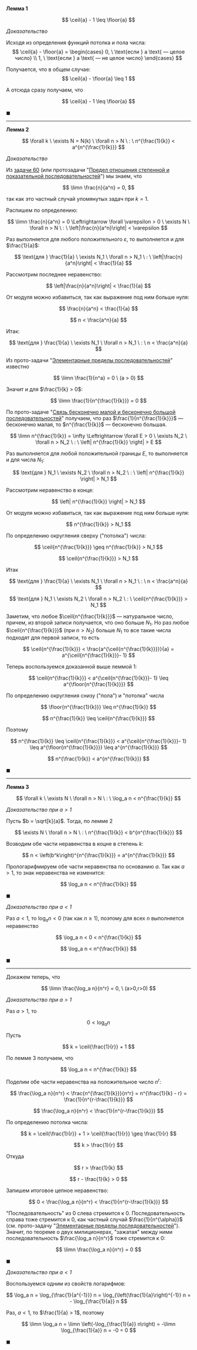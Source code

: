 **Лемма 1**

$$ \ceil{a} - 1 \leq \floor{a} $$

*Доказательство*

Исходя из определения функций потолка и пола числа:
$$ \ceil{a} - \floor{a} = \begin{cases} 0, \ \text{если } a \text{ — целое число} \\ 1, \ \text{если } a \text{ — не целое число} \end{cases} $$

Получается, что в общем случае:
$$ \ceil{a} - \floor{a} \leq 1 $$

А отсюда сразу получаем, что

$$ \ceil{a} - 1 \leq \floor{a} $$

$\blacksquare$

---

**Лемма 2**

$$ \forall k \ \exists N = N(k) \ \forall n > N \ : \ n^{\frac{1}{k}} < a^{n^{\frac{1}{k}}} $$

*Доказательство*

Из [задачи 60](/tasks/60) (или протозадачи "[Предел отношения степенной и показательной последовательностей](/proto/sequences/limits/exp-ratio)") мы знаем, что

$$ \limn \frac{n}{a^n} = 0, $$

так как это частный случай упомянутых задач при $k=1$.

Распишем по определению:

$$ \limn \frac{n}{a^n} = 0 \Leftrightarrow \forall \varepsilon > 0 \ \exists N \ \forall n > N \ : \ \left|\frac{n}{a^n}\right| < \varepsilon $$

Раз выполняется для любого положительного $\varepsilon$, то выполняется и для $\frac{1}{a}$:

$$ \text{для } \frac{1}{a} \ \exists N_1 \ \forall n > N_1 \ : \ \left|\frac{n}{a^n}\right| < \frac{1}{a} $$

Рассмотрим последнее неравенство:

$$ \left|\frac{n}{a^n}\right| < \frac{1}{a} $$

От модуля можно избавиться, так как выражение под ним больше нуля:

$$ \frac{n}{a^n} < \frac{1}{a} $$

$$ n < \frac{a^n}{a} $$

Итак:

$$ \text{для } \frac{1}{a} \ \exists N_1 \ \forall n > N_1 \ : \ n < \frac{a^n}{a} $$

Из прото-задачи "[Элементарные пределы последовательностей](/proto/sequences/limits/elementary)" известно

$$ \limn \frac{1}{n^a} = 0 \ (a > 0) $$

Значит и для $\frac{1}{k} > 0$:

$$ \limn \frac{1}{n^{\frac{1}{k}}} = 0 $$

По прото-задаче "[Связь бесконечно малой и бесконечно большой последовательностей](/proto/sequences/limits/bm-bb)" получаем, что раз $\frac{1}{n^{\frac{1}{k}}}$ — бесконечно малая, то $n^{\frac{1}{k}}$ — бесконечно большая.

$$ \limn n^{\frac{1}{k}} = \infty \Leftrightarrow \forall E > 0 \ \exists N_2 \ \forall n > N_2 \ : \ \left| n^{\frac{1}{k}} \right| > E $$

Раз выполняется для любой положительной границы $E$, то выполняется и для числа $N_1$:

$$ \text{для } N_1 \ \exists N_2 \ \forall n > N_2 \ : \ \left| n^{\frac{1}{k}} \right| > N_1 $$

Рассмотрим неравенство в конце:

$$ \left| n^{\frac{1}{k}} \right| > N_1 $$

От модуля можно избавиться, так как выражение под ним больше нуля:

$$ n^{\frac{1}{k}} > N_1 $$

По определению округления сверху ("потолка") числа:

$$ \ceil{n^{\frac{1}{k}}} \geq n^{\frac{1}{k}} > N_1 $$

$$ \ceil{n^{\frac{1}{k}}} > N_1 $$

Итак

$$ \text{для } \frac{1}{a} \ \exists N_1 \ \forall n > N_1 \ : \ n < \frac{a^n}{a} $$

$$ \text{для } N_1 \ \exists N_2 \ \forall n > N_2 \ : \ \ceil{n^{\frac{1}{k}}} > N_1 $$

Заметим, что любое $\ceil{n^{\frac{1}{k}}}$ — натуральное число, причем, из второй записи получается, что оно больше $N_1$.
Но раз любое $\ceil{n^{\frac{1}{k}}}$ (при $n>N_2$) больше $N_1$ то все такие числа подходят для первой записи, то есть

$$ \ceil{n^{\frac{1}{k}}} < \frac{a^{\ceil{n^{\frac{1}{k}}}}}{a} = a^{\ceil{n^{\frac{1}{k}}}- 1} $$

Теперь воспользуемся доказанной выше леммой 1:

$$ \ceil{n^{\frac{1}{k}}} < a^{\ceil{n^{\frac{1}{k}}}- 1} \leq a^{\floor{n^{\frac{1}{k}}}} $$

По определению округления снизу ("пола") и "потолка" числа

$$ \floor{n^{\frac{1}{k}}} \leq n^{\frac{1}{k}} $$

$$ n^{\frac{1}{k}} \leq \ceil{n^{\frac{1}{k}}} $$

Поэтому

$$ n^{\frac{1}{k}} \leq \ceil{n^{\frac{1}{k}}} < a^{\ceil{n^{\frac{1}{k}}}- 1} \leq a^{\floor{n^{\frac{1}{k}}}} \leq a^{n^{\frac{1}{k}}} $$

$$ n^{\frac{1}{k}} < a^{n^{\frac{1}{k}}} $$

$\blacksquare$

---

**Лемма 3**

$$ \forall k \ \exists N \ \forall n > N \ : \ \log_a n < n^{\frac{1}{k}} $$

*Доказательство при $a > 1$*

Пусть $b = \sqrt[k]{a}$. Тогда, по лемме 2

$$ \exists N \ \forall n > N \ : \ n^{\frac{1}{k}} < b^{n^{\frac{1}{k}}} $$

Возводим обе части неравенства в коцне в степень $k$:

$$ n < \left(b^k\right)^{n^{\frac{1}{k}}} = a^{n^{\frac{1}{k}}} $$

Прологарифмируем обе части неравенства по основанию $a$. Так как $a>1$, то знак неравенства не изменится:

$$ \log_a n < n^{\frac{1}{k}} $$

$\blacksquare$

*Доказательство при $a < 1$*

Раз $a<1$, то $\log_a n < 0$ (так как $n\geq 1$), поэтому для всех $n$ выполняется неравенство

$$ \log_a n < 0 < n^{\frac{1}{k}} $$

$$ \log_a n < n^{\frac{1}{k}} $$

$\blacksquare$

---

Докажем теперь, что

$$ \limn \frac{\log_a n}{n^r} = 0, \ (a>0,r>0) $$

*Доказательство при $a>1$*

Раз $a>1$, то

$$ 0 < \log_a n $$

Пусть

$$ k = \ceil{\frac{1}{r}} + 1 $$

По лемме 3 получаем, что

$$ \log_a n < n^{\frac{1}{k}} $$

Поделим обе части неравенства на положительное число $n^r$:

$$ \frac{\log_a n}{n^r} < \frac{n^{\frac{1}{k}}}{n^r} = n^{\frac{1}{k} - r} = \frac{1}{n^{r-\frac{1}{k}}} $$

$$ \frac{\log_a n}{n^r} < \frac{1}{n^{r-\frac{1}{k}}} $$

По определению потолка числа:

$$ k = \ceil{\frac{1}{r}} + 1 > \ceil{\frac{1}{r}} \geq \frac{1}{r} $$

$$ k > \frac{1}{r} $$

Откуда

$$ r > \frac{1}{k} $$

$$ r - \frac{1}{k} > 0 $$

Запишем итоговое цепное неравенство:

$$ 0 < \frac{\log_a n}{n^r} < \frac{1}{n^{r-\frac{1}{k}}} $$

"Последовательность" из $0$ слева стремится к $0$. Последовательность справа тоже стремится к $0$, как частный случай $\frac{1}{n^{\alpha}}$ (см. прото-задачу "[Элементарные пределы последовательностей](/proto/sequences/limits/elementary)"). Значит, по теореме о двух милиционерах,
"зажатая" между ними последовательность $\frac{\log_a n}{n^r}$ тоже стремится к $0$:

$$ \limn \frac{\log_a n}{n^r} = 0 $$

$\blacksquare$

*Доказательство при $a<1$*

Воспользуемся одним из свойств логарифмов:

$$ \log_a n = \log_{\frac{1}{a^{-1}}} n = \log_{\left(\frac{1}{a}\right)^{-1}} n = - \log_{\frac{1}{a}} n $$

Раз, $a<1$, то $\frac{1}{a} > 1$, поэтому

$$ \limn \log_a n = \limn \left(-\log_{\frac{1}{a}} n\right) = -\limn \log_{\frac{1}{a}} n = -0 = 0 $$

$\blacksquare$